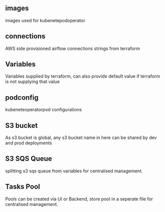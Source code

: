 ## images
images used for kubenetepodoperator

## connections
AWS side provisioned airflow connections strings from terraform

## Variables
Variables supplied by terraform, can also provide default value if terraform is not supplying that value

## podconfig
kubeneteoperatorpod configurations

## S3 bucket
As s3 bucket is global, any s3 bucket name in here can be shared by dev and prod deployments

## S3 SQS Queue
splitting s3 sqs queue from variables for centralised management.

## Tasks Pool
Pools can be created via UI or Backend, store pool in a seperate file for centralised management.
